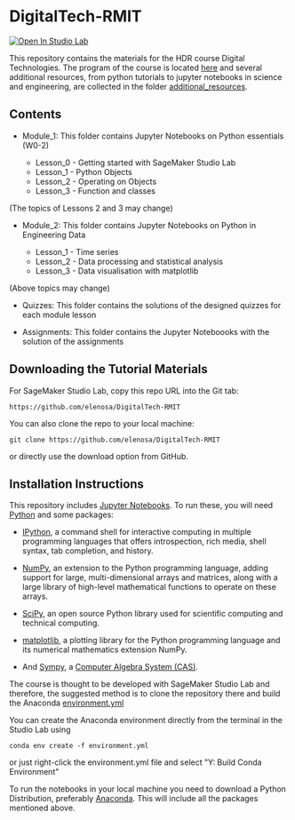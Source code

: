 # DigitalTech-RMIT

[![Open In Studio Lab](https://studiolab.sagemaker.aws/studiolab.svg)](https://studiolab.sagemaker.aws/import/github/elenosa/DigitalTech-RMIT/blob/main/README.md)  

This repository contains the materials for the HDR course Digital Technologies. The program of the course is located [here](./program.md) and several additional resources, from python tutorials to jupyter notebooks in science and engineering, are collected in the folder [additional_resources](./additional_resources).

## Contents

- Module_1: This folder contains Jupyter Notebooks on Python essentials (W0-2)  

    - Lesson_0 - Getting started with SageMaker Studio Lab
    - Lesson_1 - Python Objects
    - Lesson_2 - Operating on Objects
    - Lesson_3 - Function and classes  
  
(The topics of Lessons 2 and 3 may change)
 
- Module_2: This folder contains Jupyter Notebooks on Python in Engineering Data  

    - Lesson_1 - Time series
    - Lesson_2 - Data processing and statistical analysis
    - Lesson_3 - Data visualisation with matplotlib  


(Above topics may change)  

- Quizzes: This folder contains the solutions of the designed quizzes for each module lesson

- Assignments: This folder contains the Jupyter Noteboooks with the solution of the assignments 

## Downloading the Tutorial Materials

For SageMaker Studio Lab, copy this repo URL into the Git tab:

    https://github.com/elenosa/DigitalTech-RMIT

You can also clone the repo to your local machine:

    git clone https://github.com/elenosa/DigitalTech-RMIT  

or directly use the download option from GitHub.

## Installation Instructions

This repository includes [Jupyter Notebooks](https://jupyter.org/). To run these, you will need [Python](https://www.python.org/) and some packages:

- [IPython](http://ipython.org/), a command shell for interactive computing in multiple programming languages that offers introspection, rich media, shell syntax, tab completion, and history.

- [NumPy](http://www.numpy.org/), an extension to the Python programming language, adding support for large, multi-dimensional arrays and matrices, along with a large library of high-level mathematical functions to operate on these arrays.

- [SciPy](http://www.scipy.org/), an open source Python library used for scientific computing and technical computing.

- [matplotlib](http://matplotlib.org/),  a plotting library for the Python programming language and its numerical mathematics extension NumPy.

- And [Sympy](http://www.sympy.org/), a [Computer Algebra System (CAS)](https://en.wikipedia.org/wiki/Computer_algebra_system). 

The course is thought to be developed with SageMaker Studio Lab and therefore, the suggested method is to clone the repository there and build the Anaconda [environment.yml](./environment.yml)  

You can create the Anaconda environment directly from the terminal in the Studio Lab using  

    conda env create -f environment.yml

or just right-click the environment.yml file and select "Y: Build Conda Environment"  

To run the notebooks in your local machine you need to download a Python Distribution, preferably [Anaconda](https://www.continuum.io/downloads). This will include all the packages mentioned above.


